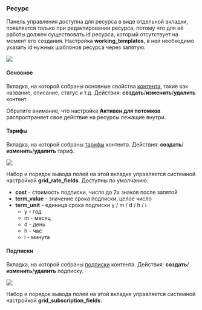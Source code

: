 ### Ресурс

Панель управления доступна для ресурса в виде отдельной вкладки, появляется только при редактировании ресурса, 
потому что для её работы должен существовать id ресурса, который отсутствует на момент его создания.
Настройка **working_templates**, в ней необходимо указать id нужных шаблонов ресурса через запятую. 

[![](https://file.modx.pro/files/b/7/b/b7ba7239a8af678fb4a1b891903fb1aes.jpg)](https://file.modx.pro/files/b/7/b/b7ba7239a8af678fb4a1b891903fb1ae.png)

#### Основное
Вкладка, на которой собраны основные свойства [контента][4], такие как название, описание, статус и т.д.
Действия: **создать**/**изменить**/**удалить** контент.

Обратите внимание, что настройка **Активен для потомков** распространяет свое действие на ресурсы лежащие внутри.

#### Тарифы
Вкладка, на которой собраны [тарифы][5] контента.
Действия: **создать**/**изменить**/**удалить** тариф.

[![](https://file.modx.pro/files/1/e/d/1edc42d5a4e47c7e6a3719e30bbce89cs.jpg)](https://file.modx.pro/files/1/e/d/1edc42d5a4e47c7e6a3719e30bbce89c.png)

Набор и порядок вывода полей на этой вкладке управляется системной настройкой **grid_rate_fields**. 
Доступны по умолчанию:

* **cost** - стоимость подписки, число до 2х знаков после запятой
* **term_value** - значение срока подписки, целое число
* **term_unit** - единица срока подписки y / m / d / h / i
    * y - год
    * m - месяц
    * d - день
    * h - час
    * i - минута

#### Подписки
Вкладка, на которой собраны [подписки][7] контента.
Действия: **создать**/**изменить**/**удалить** подписку.

[![](https://file.modx.pro/files/9/1/9/919310cd8914ef9ff7668902f1bcf2bcs.jpg)](https://file.modx.pro/files/9/1/9/919310cd8914ef9ff7668902f1bcf2bc.png)

Набор и порядок вывода полей на этой вкладке управляется системной настройкой **grid_subscription_fields**. 


[4]: /ru/01_Компоненты/22_PayAndSee/01_Интерфейс/04_Контент.md
[5]: /ru/01_Компоненты/22_PayAndSee/01_Интерфейс/05_Тарифы.md
[6]: /ru/01_Компоненты/22_PayAndSee/01_Интерфейс/06_Клиенты.md
[7]: /ru/01_Компоненты/22_PayAndSee/01_Интерфейс/07_Подписки.md
[8]: /ru/01_Компоненты/22_PayAndSee/01_Интерфейс/08_Статусы.md
[9]: /ru/01_Компоненты/22_PayAndSee/01_Интерфейс/09_Оповещения.md